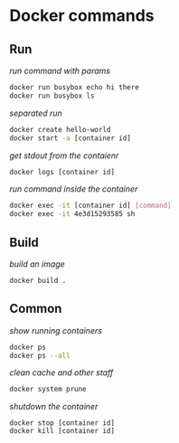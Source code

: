 # Docker commands

## Run
_run command with params_
```bash
docker run busybox echo hi there
docker run busybox ls
```

_separated run_
```bash
docker create hello-world
docker start -a [container id]
```

_get stdout from the contaienr_
```bash
docker logs [container id]
```

_run command inside the container_
```bash
docker exec -it [container id] [command]
docker exec -it 4e3d15293585 sh
```

## Build
_build an image_
```bash
docker build .
```

## Common 
_show running containers_
```bash
docker ps
docker ps --all
```

_clean cache and other staff_
```bash
docker system prune
```

_shutdown the container_
```dashe
docker stop [container id]
docker kill [container id]
```
